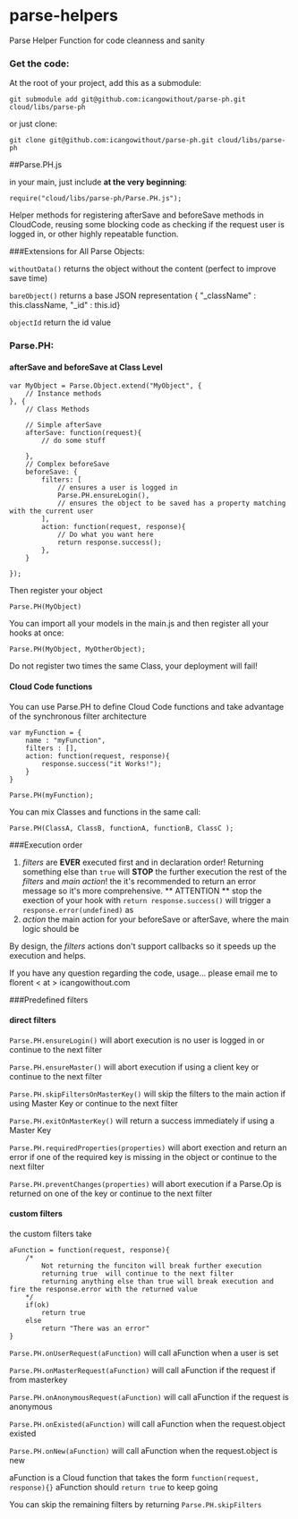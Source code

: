 parse-helpers
=============

Parse Helper Function for code cleanness and sanity
### Get the code:
At the root of your project, add this as a submodule:

`git submodule add git@github.com:icangowithout/parse-ph.git cloud/libs/parse-ph`

or just clone:

`git clone git@github.com:icangowithout/parse-ph.git cloud/libs/parse-ph`


##Parse.PH.js

in your main, just include **at the very beginning**:

	require("cloud/libs/parse-ph/Parse.PH.js");


Helper methods for registering afterSave and beforeSave methods in CloudCode, reusing some blocking code as checking if the request user is logged in, or other highly repeatable function.

###Extensions for All Parse Objects:

`withoutData()` returns the object without the content (perfect to improve save time)

`bareObject()` returns a base JSON representation { "_className" : this.className, "_id" : this.id}

`objectId` return the id value


### Parse.PH:

#### afterSave and beforeSave at Class Level
	
	var MyObject = Parse.Object.extend("MyObject", {
		// Instance methods
	}, {
		// Class Methods
		
		// Simple afterSave
		afterSave: function(request){
			// do some stuff
		
		},
		// Complex beforeSave
		beforeSave: {
			filters: [
				// ensures a user is logged in
				Parse.PH.ensureLogin(),
				// ensures the object to be saved has a property matching with the current user
			],
			action: function(request, response){
				// Do what you want here
				return response.success();
			},
		}
		
	});


Then register your object

	Parse.PH(MyObject)
	
	
You can import all your models in the main.js and then register all your hooks at once:

	
	Parse.PH(MyObject, MyOtherObject);
	

Do not register two times the same Class, your deployment will fail!

#### Cloud Code functions

You can use Parse.PH to define Cloud Code functions and take advantage of the synchronous filter architecture

	var myFunction = {
		name : "myFunction",
		filters : [],
		action: function(request, response){
			response.success("it Works!");
		}
	}
	
	Parse.PH(myFunction);
	
You can mix Classes and functions in the same call:
	
	Parse.PH(ClassA, ClassB, functionA, functionB, ClassC );


###Execution order

1. *filters*  are **EVER** executed first and in declaration order! Returning something else than `true` will **STOP** the further execution the rest of the *filters* and *main action*! the  it's recommended to return an error message so it's more comprehensive. ** ATTENTION ** stop the exection of your hook with `return response.success()` will trigger a `response.error(undefined)` as 
2. *action* the main action for your beforeSave or afterSave, where the main logic should be


By design, the *filters* actions don't support callbacks so it speeds up the execution and helps.

If you have any question regarding the code, usage… please email me to florent < at > icangowithout.com 

###Predefined filters

#### direct filters
`Parse.PH.ensureLogin()` will abort execution is no user is logged in or continue to the next filter

`Parse.PH.ensureMaster()` will abort execution if using a client key or continue to the next filter

`Parse.PH.skipFiltersOnMasterKey()` will skip the filters to the main action if using Master Key or continue to the next filter

`Parse.PH.exitOnMasterKey()` will return a success immediately if using a Master Key

`Parse.PH.requiredProperties(properties)` will abort exection and return an error if one of the required key is missing in the object or continue to the next filter

`Parse.PH.preventChanges(properties)` will abort execution if a Parse.Op is returned on one of the key or continue to the next filter


#### custom filters

the custom filters take 

	aFunction = function(request, response){
		/*
			Not returning the funciton will break further execution
			returning true  will continue to the next filter
			returning anything else than true will break execution and fire the response.error with the returned value
		*/
		if(ok)
			return true
		else
			return "There was an error"
	}



`Parse.PH.onUserRequest(aFunction)` will call aFunction when a user is set

`Parse.PH.onMasterRequest(aFunction)` will call aFunction if the request if from masterkey

`Parse.PH.onAnonymousRequest(aFunction)` will call aFunction if the request is anonymous

`Parse.PH.onExisted(aFunction)` will call aFunction when the request.object existed

`Parse.PH.onNew(aFunction)` will call aFunction when the request.object is new

aFunction is a Cloud function that takes the form `function(request, response){}` 
aFunction should `return true` to keep going

You can skip the remaining filters by returning `Parse.PH.skipFilters`

